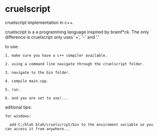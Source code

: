 # cruelscript
cruelscript implementation in c++.

cruelscript is a a programming language inspired by brainf*ck. The only difference is cruelscript only uses '+', '-' and '.'

to use: 

    1. make sure you have a c++ compiler available.
  
    2. using a command line navigate through the cruelscript folder.
  
    3. navigate to the bin folder.
  
    4. compile main.cpp.
  
    5. run.
  
    6. and you are set to use!...
  
aditional tips:
  
    for windows:
    
      add C:/blah blah/cruelscript/bin to the enviroment variable so you can access it from anywhere...
